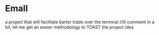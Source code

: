 # Emall
a project that will facilitate barter trade over the terminal
//ill comment in a bit, let me get an easier methodology to TOAST the project idea
